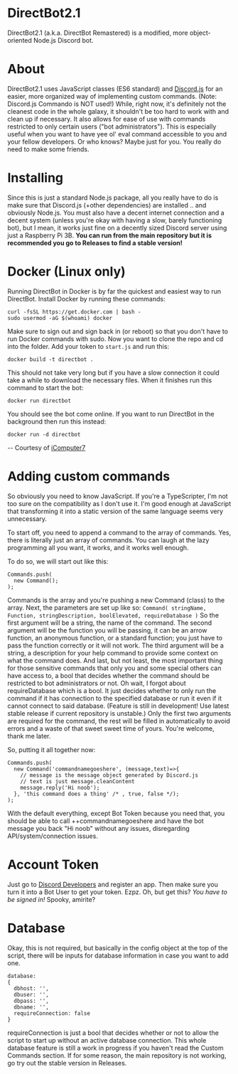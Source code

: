 # DirectBot2.1
DirectBot2.1 (a.k.a. DirectBot Remastered) is a modified, more object-oriented Node.js Discord bot.

# About
DirectBot2.1 uses JavaScript classes (ES6 standard) and [Discord.js](https://github.com/hydrabolt/discord.js) for an easier, more organized way of implementing custom commands. (Note: Discord.js Commando is NOT used!) While, right now, it's definitely not the cleanest code in the whole galaxy, it shouldn't be too hard to work with and clean up if necessary. It also allows for ease of use with commands restricted to only certain users ("bot administrators"). This is especially useful when you want to have yee ol' eval command accessible to you and your fellow developers. Or who knows? Maybe just for you. You really do need to make some friends.

# Installing
Since this is just a standard Node.js package, all you really have to do is make sure that Discord.js (+other dependencies) are installed .. and obviously Node.js. You must also have a decent internet connection and a decent system (unless you're okay with having a slow, barely functioning bot), but I mean, it works just fine on a decently sized Discord server using just a Raspberry Pi 3B. __You can run from the main repository but it is recommended you go to Releases to find a stable version!__

# Docker (Linux only)
Running DirectBot in Docker is by far the quickest and easiest way to run DirectBot. Install Docker by running these commands:
```
curl -fsSL https://get.docker.com | bash -
sudo usermod -aG $(whoami) docker
```
Make sure to sign out and sign back in (or reboot) so that you don't have to run Docker commands with sudo. Now you want to clone the repo and cd into the folder. Add your token to `start.js` and run this:
```
docker build -t directbot .
```
This should not take very long but if you have a slow connection it could take a while to download the necessary files. When it finishes run this command to start the bot:
```
docker run directbot
```
You should see the bot come online. If you want to run DirectBot in the background then run this instead:
```
docker run -d directbot
```
-- Courtesy of [iComputer7](https://github.com/iComputer7)

# Adding custom commands
So obviously you need to know JavaScript. If you're a TypeScripter, I'm not too sure on the compatibility as I don't use it. I'm good enough at JavaScript that transforming it into a static version of the same language seems very unnecessary.

To start off, you need to append a command to the array of commands. Yes, there is literally just an array of commands. You can laugh at the lazy programming all you want, it works, and it works well enough.

To do so, we will start out like this:
```
Commands.push(
  new Command();
);
```
Commands is the array and you're pushing a new Command (class) to the array.
Next, the parameters are set up like so: `Command( stringName, Function, stringDescription, boolElevated, requireDatabase )`
So the first argument will be a string, the name of the command. The second argument will be the function you will be passing, it can be an arrow function, an anonymous function, or a standard function; you just have to pass the function correctly or it will not work. The third argument will be a string, a description for your help command to provide some context on what the command does. And last, but not least, the most important thing for those sensitive commands that only you and some special others can have access to, a bool that decides whether the command should be restricted to bot administrators or not. Oh wait, I forgot about requireDatabase which is a bool. It just decides whether to only run the command if it has connection to the specified database or run it even if it cannot connect to said database. (Feature is still in development! Use latest stable release if current repository is unstable.) Only the first two arguments are required for the command, the rest will be filled in automatically to avoid errors and a waste of that sweet sweet time of yours. You're welcome, thank me later.

So, putting it all together now:
```
Commands.push(
  new Command('commandnamegoeshere', (message,text)=>{
    // message is the message object generated by Discord.js
    // text is just message.cleanContent
    message.reply('Hi noob');
  }, 'this command does a thing' /* , true, false */);
);
```
With the default everything, except Bot Token because you need that, you should be able to call ++commandnamegoeshere and have the bot message you back "Hi noob" without any issues, disregarding API/system/connection issues.

# Account Token
Just go to [Discord Developers](https://discordapp.com/developers) and register an app. Then make sure you turn it into a Bot User to get your token. Ezpz. Oh, but get this? *You have to be signed in!* Spooky, amirite?

# Database
Okay, this is not required, but basically in the config object at the top of the script, there will be inputs for database information in case you want to add one. 
```
database:
{
  dbhost: '',
  dbuser: '',
  dbpass: '',
  dbname: '',
  requireConnection: false
}
  ```
  requireConnection is just a bool that decides whether or not to allow the script to start up without an active database connection. This whole database feature is still a work in progress if you haven't read the Custom Commands section. If for some reason, the main repository is not working, go try out the stable version in Releases.
